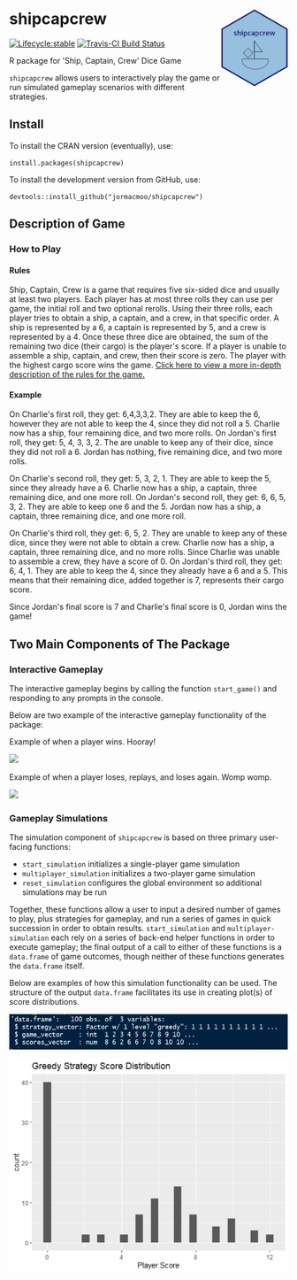 # shipcapcrew <img src='hexsticker.png' align="right" height="139" /></a>

  <!-- badges: start -->
  [![Lifecycle:stable](https://img.shields.io/badge/lifecycle-stable-green.svg)](https://www.tidyverse.org/lifecycle/#experimental)
  [![Travis-CI Build Status](https://travis-ci.org/jormacmoo/shipcapcrew.svg?branch=master)](https://travis-ci.org/jormacmoo/shipcapcrew)
  <!-- badges: end -->
  
R package for 'Ship, Captain, Crew' Dice Game

`shipcapcrew` allows users to interactively play the game or run simulated gameplay scenarios with different strategies.

## Install

To install the CRAN version (eventually), use: 

```{r}
install.packages(shipcapcrew)
```

To install the development version from GitHub, use:

```{r}
devtools::install_github("jormacmoo/shipcapcrew")
```

## Description of Game

### How to Play

#### Rules

Ship, Captain, Crew is a game that requires five six-sided dice and usually at least two players. Each player has at most three rolls they can use per game, the initial roll and two optional rerolls. Using their three rolls, each player tries to obtain a ship, a captain, and a crew, in that specific order. A ship is represented by a 6, a captain is represented by 5, and a crew is represented by a 4. Once these three dice are obtained, the sum of the remaining two dice (their cargo) is the player's score. If a player is unable to assemble a ship, captain, and crew, then their score is zero. The player with the highest cargo score wins the game. [Click here to view a more in-depth description of the rules for the game.](https://www.dicegamedepot.com/ship-captain-and-crew-dice-game-rules/)

#### Example

On Charlie's first roll, they get: 6,4,3,3,2. They are able to keep the 6, however they are not able to keep the 4, since they did not roll a 5. Charlie now has a ship, four remaining dice, and two more rolls. On Jordan's first roll, they get: 5, 4, 3, 3, 2. The are unable to keep any of their dice, since they did not roll a 6. Jordan has nothing, five remaining dice, and two more rolls.

On Charlie's second roll, they get: 5, 3, 2, 1. They are able to keep the 5, since they already have a 6. Charlie now has a ship, a captain, three remaining dice, and one more roll. On Jordan's second roll, they get: 6, 6, 5, 3, 2. They are able to keep one 6 and the 5. Jordan now has a ship, a captain, three remaining dice, and one more roll.

On Charlie's third roll, they get: 6, 5, 2. They are unable to keep any of these dice, since they were not able to obtain a crew. Charlie now has a ship, a captain, three remaining dice, and no more rolls. Since Charlie was unable to assemble a crew, they have a score of 0. On Jordan's third roll, they get: 6, 4, 1. They are able to keep the 4, since they already have a 6 and a 5. This means that their remaining dice, added together is 7, represents their cargo score. 

Since Jordan's final score is 7 and Charlie's final score is 0, Jordan wins the game!

## Two Main Components of The Package

### Interactive Gameplay

The interactive gameplay begins by calling the function `start_game()` and responding to any prompts in the console.

Below are two example of the interactive gameplay functionality of the package: 

Example of when a player wins. Hooray!

![](winning_game.gif)

Example of when a player loses, replays, and loses again. Womp womp.

![](losing_game.gif)

### Gameplay Simulations

The simulation component of `shipcapcrew` is based on three primary user-facing functions:

* `start_simulation` initializes a single-player game simulation
* `multiplayer_simulation` initializes a two-player game simulation
* `reset_simulation` configures the global environment so additional simulations may be run

Together, these functions allow a user to input a desired number of games to play, plus strategies for gameplay, and run a series of games in quick succession in order to obtain results. `start_simulation` and `multiplayer-simulation` each rely on a series of back-end helper functions in order to execute gameplay; the final output of a call to either of these functions is a `data.frame` of game outcomes, though neither of these functions generates the `data.frame` itself. 

Below are examples of how this simulation functionality can be used. The structure of the output `data.frame` facilitates its use in creating plot(s) of score distributions. 

![](strgamecard.png)

![](greedyhist.png)

